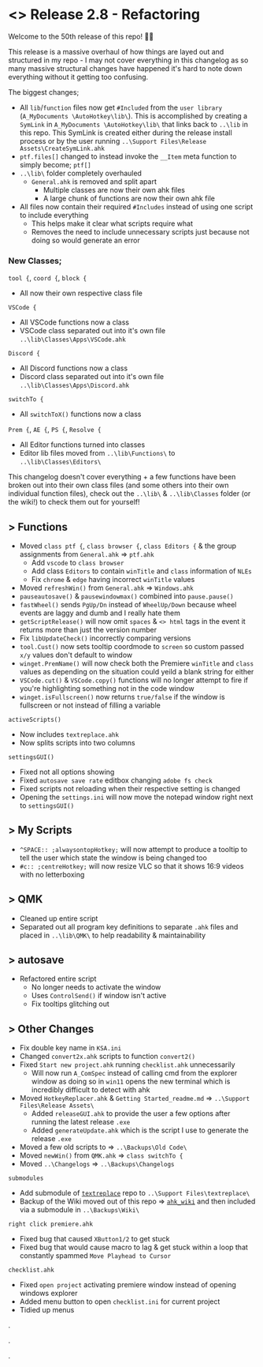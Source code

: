 # <> Release 2.8 - Refactoring
Welcome to the 50th release of this repo! 🎉🎉

This release is a massive overhaul of how things are layed out and structured in my repo - I may not cover everything in this changelog as so many massive structural changes have happened it's hard to note down everything without it getting too confusing.

The biggest changes;

- All `lib`/`function` files now get `#Included` from the `user library` (`A_MyDocuments \AutoHotkey\lib\`). This is accomplished by creating a `SymLink` in `A_MyDocuments \AutoHotkey\lib\` that links back to `..\lib` in this repo. This SymLink is created either during the release install process or by the user running `..\Support Files\Release Assets\CreateSymLink.ahk`
- `ptf.files[]` changed to instead invoke the `__Item` meta function to simply become; `ptf[]`
- `..\lib\` folder completely overhauled
    - `General.ahk` is removed and split apart
        - Multiple classes are now their own ahk files
        - A large chunk of functions are now their own ahk file
- All files now contain their required `#Includes` instead of using one script to include everything
    - This helps make it clear what scripts require what
    - Removes the need to include unnecessary scripts just because not doing so would generate an error

### New Classes;

`tool {`, `coord {`, `block {`
- All now their own respective class file

`VSCode {`
- All VSCode functions now a class
- VSCode class separated out into it's own file `..\lib\Classes\Apps\VSCode.ahk`

`Discord {`
- All Discord functions now a class
- Discord class separated out into it's own file `..\lib\Classes\Apps\Discord.ahk`

`switchTo {`
- All `switchToX()` functions now a class

`Prem {`, `AE {`, `PS {`, `Resolve {`
- All Editor functions turned into classes
- Editor lib files moved from `..\lib\Functions\` to `..\lib\Classes\Editors\`

This changelog doesn't cover everything + a few functions have been broken out into their own class files (and some others into their own individual function files), check out the `..\lib\` & `..\lib\Classes` folder (or the wiki!) to check them out for yourself!

## > Functions
- Moved `class ptf {`, `class browser {`, `class Editors {` & the group assignments from `General.ahk` => `ptf.ahk`
    - Add `vscode` to `class browser`
    - Add class `Editors` to contain `winTitle` and `class` information of `NLEs`
    - Fix `chrome` & `edge` having incorrect `winTitle` values
- Moved `refreshWin()` from `General.ahk` => `Windows.ahk`
- `pauseautosave()` & `pausewindowmax()` combined into `pause.pause()`
- `fastWheel()` sends `PgUp/Dn` instead of `WheelUp/Down` because wheel events are laggy and dumb and I really hate them
- `getScriptRelease()` will now omit `spaces` & `<> html` tags in the event it returns more than just the version number
- Fix `libUpdateCheck()` incorrectly comparing versions
- `tool.Cust()` now sets tooltip coordmode to `screen` so custom passed `x/y` values don't default to window
- `winget.PremName()` will now check both the Premiere `winTitle` and `class` values as depending on the situation could yeild a blank string for either
- `VSCode.cut()` & `VSCode.copy()` functions will no longer attempt to fire if you're highlighting something not in the code window
- `winget.isFullscreen()` now returns `true/false` if the window is fullscreen or not instead of filling a variable

`activeScripts()`
- Now includes `textreplace.ahk`
- Now splits scripts into two columns

`settingsGUI()`
- Fixed not all options showing
- Fixed `autosave save rate` editbox changing `adobe fs check`
- Fixed scripts not reloading when their respective setting is changed
- Opening the `settings.ini` will now move the notepad window right next to `settingsGUI()`

## > My Scripts
- `^SPACE:: ;alwaysontopHotkey;` will now attempt to produce a tooltip to tell the user which state the window is being changed too
- `#c:: ;centreHotkey;` will now resize VLC so that it shows 16:9 videos with no letterboxing

## > QMK
- Cleaned up entire script
- Separated out all program key definitions to separate `.ahk` files and placed in `..\lib\QMK\` to help readability & maintainability

## > autosave
- Refactored entire script
    - No longer needs to activate the window
    - Uses `ControlSend()` if window isn't active
    - Fix tooltips glitching out

## > Other Changes
- Fix double key name in `KSA.ini`
- Changed `convert2x.ahk` scripts to function `convert2()`
- Fixed `Start new project.ahk` running `checklist.ahk` unnecessarily
    - Will now run `A_ComSpec` instead of calling cmd from the explorer window as doing so in `win11` opens the new terminal which is incredibly difficult to detect with ahk
- Moved `HotkeyReplacer.ahk` & `Getting Started_readme.md` => `..\Support Files\Release Assets\`
    - Added `releaseGUI.ahk` to provide the user a few options after running the latest release `.exe`
    - Added `generateUpdate.ahk` which is the script I use to generate the release `.exe`
- Moved a few old scripts to => `..\Backups\Old Code\`
- Moved `newWin()` from `QMK.ahk` => `class switchTo {`
- Moved `..\Changelogs` => `..\Backups\Changelogs`

`submodules`
- Add submodule of [`textreplace`](https://github.com/Tomshiii/textreplace) repo to `..\Support Files\textreplace\`
- Backup of the Wiki moved out of this repo => [`ahk_wiki`](https://github.com/Tomshiii/ahk_wiki) and then included via a submodule in `..\Backups\Wiki\`

`right click premiere.ahk`
- Fixed bug that caused `XButton1/2` to get stuck
- Fixed bug that would cause macro to lag & get stuck within a loop that constantly spammed `Move Playhead to Cursor`

`checklist.ahk`
- Fixed `open project` activating premiere window instead of opening windows explorer
- Added menu button to open `checklist.ini` for current project
- Tidied up menus

.

.

.

